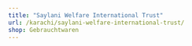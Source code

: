 ```yaml
---
title: "Saylani Welfare International Trust"
url: /karachi/saylani-welfare-international-trust/
shop: Gebrauchtwaren
---
```

